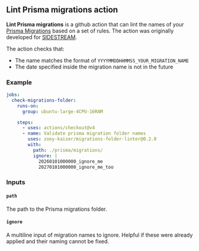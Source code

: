 ## Lint Prisma migrations action

**Lint Prisma migrations** is a github action that can lint the names of your [Prisma Migrations](https://www.prisma.io/docs/orm/prisma-migrate) based on a set of rules. The action was originally developed for [SIDESTREAM](https://github.com/sidestream-tech/).

The action checks that:
- The name matches the format of `YYYYMMDDHHMMSS_YOUR_MIGRATION_NAME`
- The date specified inside the migration name is not in the future

### Example

```yml
jobs:
  check-migrations-folder:
    runs-on:
      group: ubuntu-large-4CPU-16RAM

    steps:
      - uses: actions/checkout@v4
      - name: Validate prisma migration folder names
        uses: zoey-kaiser/migrations-folder-linter@0.2.0
        with:
          path: ./prisma/migrations/
          ignore: |
            20260101000000_ignore_me
            20270101000000_ignore_me_too
```

### Inputs

#### `path`

The path to the Prisma migrations folder.

#### `ignore`

A multiline input of migration names to ignore. Helpful if these were already applied and their naming cannot be fixed.
